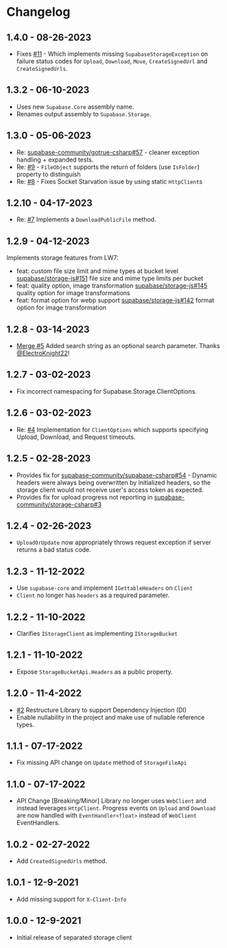 ﻿# Changelog

## 1.4.0 - 08-26-2023

- Fixes [#11](https://github.com/supabase-community/storage-csharp/issues/11) - Which implements
  missing `SupabaseStorageException` on failure status codes for `Upload`, `Download`, `Move`, `CreateSignedUrl`
  and `CreateSignedUrls`.

## 1.3.2 - 06-10-2023

- Uses new `Supabase.Core` assembly name.
- Renames output assembly to `Supabase.Storage`.

## 1.3.0 - 05-06-2023

- Re: [supabase-community/gotrue-csharp#57](https://github.com/supabase-community/gotrue-csharp/pull/57) - cleaner
  exception handling + expanded tests.
- Re: [#9](https://github.com/supabase-community/storage-csharp/issues/9) - `FileObject` supports the return of
  folders (use `IsFolder`) property to distinguish
- Re: [#8](https://github.com/supabase-community/storage-csharp/issues/8) - Fixes Socket Starvation issue by using
  static `HttpClient`s

## 1.2.10 - 04-17-2023

- Re: [#7](https://github.com/supabase-community/storage-csharp/issues/7) Implements a `DownloadPublicFile` method.

## 1.2.9 - 04-12-2023

Implements storage features from LW7:

- feat: custom file size limit and mime types at bucket
  level [supabase/storage-js#151](https://github.com/supabase/storage-js/pull/151) file size and mime type limits per
  bucket
- feat: quality option, image transformation [supabase/storage-js#145](https://github.com/supabase/storage-js/pull/152)
  quality option for image transformations
- feat: format option for webp support [supabase/storage-js#142](https://github.com/supabase/storage-js/pull/142) format
  option for image transformation

## 1.2.8 - 03-14-2023

- [Merge #5](https://github.com/supabase-community/storage-csharp/pull/5) Added search string as an optional search
  parameter. Thanks [@ElectroKnight22](https://github.com/ElectroKnight22)!

## 1.2.7 - 03-02-2023

- Fix incorrect namespacing for Supabase.Storage.ClientOptions.

## 1.2.6 - 03-02-2023

- Re: [#4](https://github.com/supabase-community/storage-csharp/issues/4) Implementation for `ClientOptions` which
  supports specifying Upload, Download, and Request timeouts.

## 1.2.5 - 02-28-2023

- Provides fix
  for [supabase-community/supabase-csharp#54](https://github.com/supabase-community/supabase-csharp/issues/54) - Dynamic
  headers were always being overwritten by initialized headers, so the storage client would not receive user's access
  token as expected.
- Provides fix for upload progress not reporting
  in [supabase-community/storage-csharp#3](https://github.com/supabase-community/storage-csharp/issues/3)

## 1.2.4 - 02-26-2023

- `UploadOrUpdate` now appropriately throws request exception if server returns a bad status code.

## 1.2.3 - 11-12-2022

- Use `supabase-core` and implement `IGettableHeaders` on `Client`
- `Client` no longer has `headers` as a required parameter.

## 1.2.2 - 11-10-2022

- Clarifies `IStorageClient` as implementing `IStorageBucket`

## 1.2.1 - 11-10-2022

- Expose `StorageBucketApi.Headers` as a public property.

## 1.2.0 - 11-4-2022

- [#2](https://github.com/supabase-community/storage-csharp/issues/2) Restructure Library to support Dependency
  Injection (DI)
- Enable nullability in the project and make use of nullable reference types.

## 1.1.1 - 07-17-2022

- Fix missing API change on `Update` method of `StorageFileApi`

## 1.1.0 - 07-17-2022

- API Change [Breaking/Minor] Library no longer uses `WebClient` and instead leverages `HttpClient`. Progress events
  on `Upload` and `Download` are now handled with `EventHandler<float>` instead of `WebClient` EventHandlers.

## 1.0.2 - 02-27-2022

- Add `CreatedSignedUrls` method.

## 1.0.1 - 12-9-2021

- Add missing support for `X-Client-Info`

## 1.0.0 - 12-9-2021

- Initial release of separated storage client
